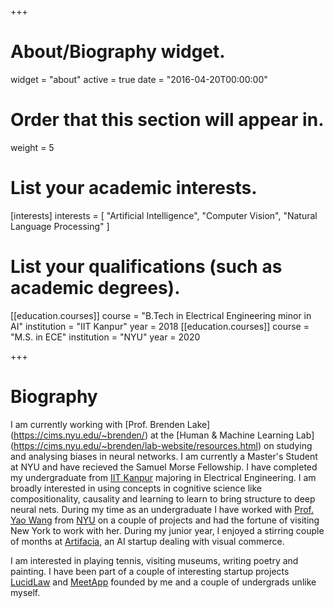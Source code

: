 +++
# About/Biography widget.
widget = "about"
active = true
date = "2016-04-20T00:00:00"

# Order that this section will appear in.
weight = 5

# List your academic interests.
[interests]
  interests = [
    "Artificial Intelligence",
    "Computer Vision",
    "Natural Language Processing"
  ]

# List your qualifications (such as academic degrees).
[[education.courses]]
  course = "B.Tech in Electrical Engineering minor in AI"
  institution = "IIT Kanpur"
  year = 2018
[[education.courses]]
  course = "M.S. in ECE"
  institution = "NYU"
  year = 2020
 
+++

# Biography

I am currently working with [Prof. Brenden Lake] (https://cims.nyu.edu/~brenden/) at the [Human & Machine Learning Lab] (https://cims.nyu.edu/~brenden/lab-website/resources.html) on studying and analysing biases in neural networks. I am currently a Master's Student at NYU and have recieved the Samuel Morse Fellowship. I have completed my undergraduate from [IIT Kanpur](http://iitk.ac.in) majoring in Electrical Engineering.  I am broadly interested in using concepts in cognitive science like compositionality, causality and learning to learn to bring structure to deep neural nets. During my time as an undergraduate I have worked with [Prof. Yao Wang](http://engineering.nyu.edu/people/yao-wang) from [NYU](http://nyu.edu) on a couple of projects and had the fortune of visiting New York to work with her. During my junior year, I enjoyed a stirring couple of months at [Artifacia](http://artifacia.com), an AI startup dealing with visual commerce. 

I am interested in playing tennis, visiting museums, writing poetry and painting. I have been part of a couple of interesting startup projects [LucidLaw](http://lucidlaw.in) and [MeetApp](https://fb.com/realmeetapp) founded by me and a couple of undergrads unlike myself. 

